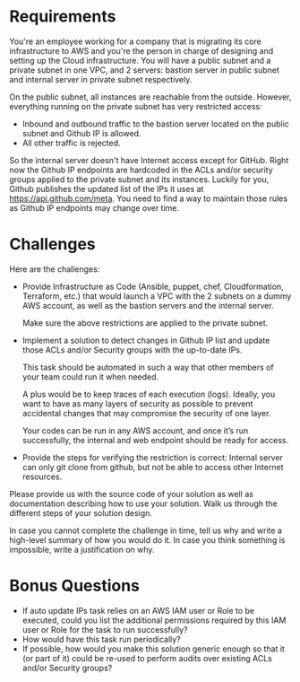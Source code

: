 # Requirements

You're an employee working for a company that is migrating its core infrastructure to AWS and you're the person in charge of designing and setting up the Cloud infrastructure. You will have a public subnet and a private subnet in one VPC, and 2 servers: bastion server in public subnet and internal server in private subnet respectively. 

On the public subnet, all instances are reachable from the outside. However, everything running on the private subnet has very restricted access:
- Inbound and outbound traffic to the bastion server located on the public subnet and Github IP is allowed.
- All other traffic is rejected.

So the internal server doesn't have Internet access except for GitHub. Right now the Github IP endpoints are hardcoded in the ACLs and/or security groups applied to the private subnet and its instances. Luckily for you, Github publishes the updated list of the IPs it uses at https://api.github.com/meta. You need to find a way to maintain those rules as Github IP endpoints may change over time.

# Challenges
Here are the challenges:

- Provide Infrastructure as Code (Ansible, puppet, chef, Cloudformation, Terraform, etc.) that would launch a VPC with the 2 subnets on a dummy AWS account, as well as the bastion servers and the internal server. 

    Make sure the above restrictions are applied to the private subnet.
- Implement a solution to detect changes in Github IP list and update those ACLs and/or Security groups with the up-to-date IPs. 

    This task should be automated in such a way that other members of your team could run it when needed. 
    
    A plus would be to keep traces of each execution (logs). 
    Ideally, you want to have as many layers of security as possible to prevent accidental changes that may compromise the security of one layer. 

    Your codes can be run in any AWS account, and once it’s run successfully, the internal and web endpoint should be ready for access.
- Provide the steps for verifying the restriction is correct: Internal server can only git clone from github, but not be able to access other Internet resources.

Please provide us with the source code of your solution as well as documentation describing how to use your solution.
Walk us through the different steps of your solution design.

In case you cannot complete the challenge in time, tell us why and write a high-level summary of how you would do it.
In case you think something is impossible, write a justification on why.

# Bonus Questions 
- If auto update IPs task relies on an AWS IAM user or Role to be executed, could you list the additional permissions required by this IAM user or Role for the task to run successfully?
- How would have this task run periodically?
- If possible, how would you make this solution generic enough so that it (or part of it) could be re-used to perform audits over existing ACLs and/or Security groups?